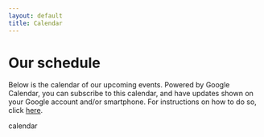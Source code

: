 ```yaml
---
layout: default
title: Calendar
---
```


# Our schedule

Below is the calendar of our upcoming events. Powered by Google Calendar, you can subscribe to this calendar, and have updates shown on your Google account and/or smartphone. For instructions on how to do so, click [here](#).

calendar